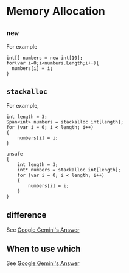 # Memory Allocation
## `new`
For example

```
int[] numbers = new int[10];
for(var i=0;i<numbers.Length;i++){
  numbers[i] = i;
}
```

## `stackalloc`
For example, 

```
int length = 3;
Span<int> numbers = stackalloc int[length];
for (var i = 0; i < length; i++)
{
    numbers[i] = i;
}
```

```
unsafe
{
    int length = 3;
    int* numbers = stackalloc int[length];
    for (var i = 0; i < length; i++)
    {
        numbers[i] = i;
    }
}
```

## difference
See [Google Gemini's Answer](https://g.co/gemini/share/67141d4bb622)

## When to use which
See [Google Gemini's Answer](https://g.co/gemini/share/67141d4bb622)
